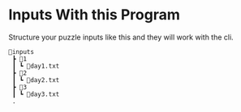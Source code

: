 # Inputs With this Program

Structure your puzzle inputs like this and they will work with the cli.

```
📂inputs
 ┣ 📂1
 ┃ ┗ 📜day1.txt
 ┣ 📂2
 ┃ ┗ 📜day2.txt
 ┣ 📂3
 ┃ ┗ 📜day3.txt
 .
```